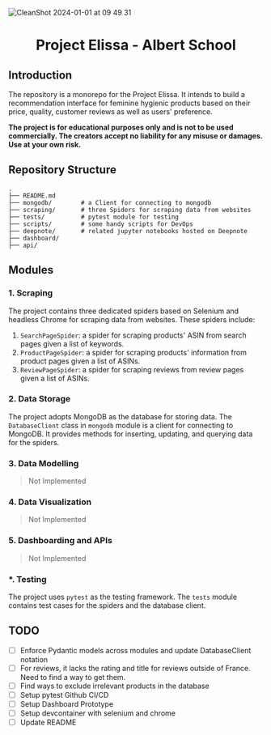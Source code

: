 ![CleanShot 2024-01-01 at 09 49 31](https://github.com/mintyfrankie/project-elissa/assets/77310871/b0a7f22d-da23-4b3b-84e2-419fc4b2d1ec)

<h1 align='center'> Project Elissa - Albert School </h1>

## Introduction

The repository is a monorepo for the Project Elissa. It intends to build a recommendation interface for feminine hygienic products based on their price, quality, customer reviews as well as users' preference.

**The project is for educational purposes only and is not to be used commercially. The creators accept no liability for any misuse or damages. Use at your own risk.**

## Repository Structure

```
.
├── README.md
├── mongodb/        # a Client for connecting to mongodb
├── scraping/       # three Spiders for scraping data from websites
├── tests/          # pytest module for testing
├── scripts/        # some handy scripts for DevOps
├── deepnote/       # related jupyter notebooks hosted on Deepnote
├── dashboard/
├── api/
```

## Modules

### 1. Scraping

The project contains three dedicated spiders based on Selenium and headless Chrome for scraping data from websites. These spiders include:

1. `SearchPageSpider`: a spider for scraping products' ASIN from search pages given a list of keywords.
2. `ProductPageSpider`: a spider for scraping products' information from product pages given a list of ASINs.
3. `ReviewPageSpider`: a spider for scraping reviews from review pages given a list of ASINs.

### 2. Data Storage

The project adopts MongoDB as the database for storing data. The `DatabaseClient` class in `mongodb` module is a client for connecting to MongoDB. It provides methods for inserting, updating, and querying data for the spiders.

### 3. Data Modelling

> Not Implemented

### 4. Data Visualization

> Not Implemented

### 5. Dashboarding and APIs

> Not Implemented

### \*. Testing

The project uses `pytest` as the testing framework. The `tests` module contains test cases for the spiders and the database client.

## TODO

- [ ] Enforce Pydantic models across modules and update DatabaseClient notation
- [ ] For reviews, it lacks the rating and title for reviews outside of France. Need to find a way to get them.
- [ ] Find ways to exclude irrelevant products in the database
- [ ] Setup pytest Github CI/CD
- [ ] Setup Dashboard Prototype
- [ ] Setup devcontainer with selenium and chrome
- [ ] Update README
